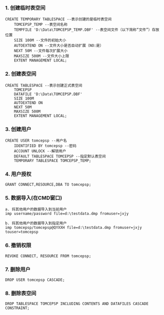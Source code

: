### 1. 创建临时表空间
```
CREATE TEMPORARY TABLESPACE --表示创建的是临时表空间
	TOMCEPSP_TEMP --表空间名称
	TEMPFILE 'D:\Data\TOMCEPSP_TEMP.DBF' --表空间文件（以下简称“文件”）存放位置
	SIZE 100M --文件的初始大小
	AUTOEXTEND ON --文件大小是否自动扩展（NO:是）
	NEXT 50M --文件每次扩展大小
	MAXSIZE 500M --文件大小上限
	EXTENT MANAGEMENT LOCAL;
```
### 2. 创建表空间
```
CREATE TABLESPACE --表示创建正式表空间
	TOMCEPSP 
	DATAFILE 'D:\Data\TOMCEPSP.DBF' 
	SIZE 100M 
	AUTOEXTEND ON 
	NEXT 50M 
	MAXSIZE 500M 
	EXTENT MANAGEMENT LOCAL;
```
### 3. 创建用户
```
CREATE USER tomcepsp --用户名
	IDENTIFIED BY tomcepsp --密码
	ACCOUNT UNLOCK --解锁用户
	DEFAULT TABLESPACE TOMCEPSP --指定默认表空间
	TEMPORARY TABLESPACE TOMCEPSP_TEMP;
```
### 4. 用户授权
```
GRANT CONNECT,RESOURCE,DBA TO tomcepsp;
```
### 5. 数据导入(在CMD窗口)
```
a. 将其他用户的数据导入到当前用户
imp username/password file=d:\testdata.dmp fromuser=jxjy

b. 将其他用户的数据导入到指定用户
imp tomcepsp/tomcepsp@QYXXH file=d:\testdata.dmp fromuser=jxjy touser=tomcepsp
```
### 6. 撤销权限
```
REVOKE CONNECT, RESOURCE FROM tomcepsp;
```
### 7. 删除用户
```
DROP USER tomcepsp CASCADE;
```
### 8. 删除表空间
```
DROP TABLESPACE TOMCEPSP INCLUDING CONTENTS AND DATAFILES CASCADE CONSTRAINT;
```
